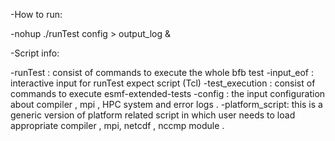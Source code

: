 -How to run:

  -nohup ./runTest config > output_log & 

-Script info:

  -runTest : consist of commands to execute the whole bfb test 
  -input_eof : interactive input for runTest expect script (Tcl)
  -test_execution : consist of commands to execute esmf-extended-tests 
  -config : the input configuration about compiler , mpi , HPC system and error logs .
  -platform_script: this is a generic version of platform related script in which user needs to load appropriate compiler , mpi, netcdf , nccmp module .

